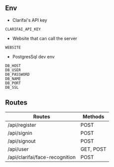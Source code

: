 ## Env

- Clarifai's API key

`CLARIFAI_API_KEY`

- Website that can call the server

`WEBSITE`

- PostgresSql dev env

```
DB_HOST
DB_USER
DB_PASSWORD
DB_NAME
DB_PORT
DB_SSL
```

## Routes

| Routes                         | Methods   |
| ------------------------------ | --------- |
| /api/register                  | POST      |
| /api/signin                    | POST      |
| /api/signout                   | POST      |
| /api/user                      | GET, POST |
| /api/clarifai/face-recognition | POST      |
